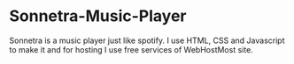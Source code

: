 # Sonnetra-Music-Player
Sonnetra is a music player just like spotify. I use HTML, CSS and Javascript to make it and for hosting I use free services of WebHostMost site.
